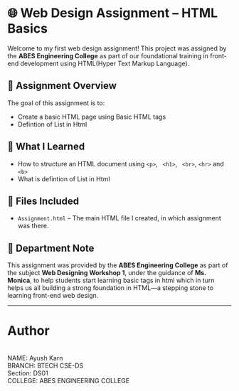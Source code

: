 # 🌐 Web Design Assignment – HTML Basics

Welcome to my first web design assignment! This project was assigned by the **ABES Engineering College** as part of our foundational training in front-end development using HTML(Hyper Text Markup Language).

## 📄 Assignment Overview

The goal of this assignment is to:
- Create a basic HTML page using Basic HTML tags
- Defintion of List in Html


## 🧠 What I Learned

- How to structure an HTML document using `<p>`, ` <h1>`, ` <br>`, `<hr>` and `<b>`
- What is defintion of List in Html

## 📁 Files Included

- `Assignment.html` – The main HTML file I created, in which assignment was there.

## 🏫 Department Note


This assignment was provided by the **ABES Engineering College** as part of the subject **Web Designing Workshop 1**, under the guidance of **Ms. Monica**, to help students start learning basic tags in html which in turn helps us all building a strong foundation in HTML—a stepping stone to learning front-end web design.

---


# Author
<br>
NAME: Ayush Karn
<br>
BRANCH: BTECH CSE-DS 
<br>
Section: DS01 
<br>
COLLEGE: ABES ENGINEERING COLLEGE 
